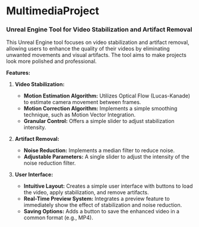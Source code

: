 # MultimediaProject
### Unreal Engine Tool for Video Stabilization and Artifact Removal

This Unreal Engine tool focuses on video stabilization and artifact removal, allowing users to enhance the quality of their videos by eliminating unwanted movements and visual artifacts. The tool aims to make projects look more polished and professional.

**Features:**

1. **Video Stabilization:**
   - **Motion Estimation Algorithm:** Utilizes Optical Flow (Lucas-Kanade) to estimate camera movement between frames.
   - **Motion Correction Algorithm:** Implements a simple smoothing technique, such as Motion Vector Integration.
   - **Granular Control:** Offers a simple slider to adjust stabilization intensity.

2. **Artifact Removal:**
   - **Noise Reduction:** Implements a median filter to reduce noise.
   - **Adjustable Parameters:** A single slider to adjust the intensity of the noise reduction filter.

3. **User Interface:**
   - **Intuitive Layout:** Creates a simple user interface with buttons to load the video, apply stabilization, and remove artifacts.
   - **Real-Time Preview System:** Integrates a preview feature to immediately show the effect of stabilization and noise reduction.
   - **Saving Options:** Adds a button to save the enhanced video in a common format (e.g., MP4).
